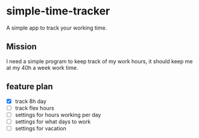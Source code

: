 # simple-time-tracker
A simple app to track your working time.

## Mission
I need a simple program to keep track of my work hours, 
it should keep me at my 40h a week work time.

## feature plan
* [x] track 8h day
* [ ] track flex hours
* [ ] settings for hours working per day
* [ ] settings for what days to work
* [ ] settings for vacation
